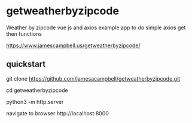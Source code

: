 # getweatherbyzipcode
Weather by zipcode vue js and axios example app to do simple axios get then functions

https://www.jamescampbell.us/getweatherbyzipcode/

## quickstart

git clone https://github.com/jamesacampbell/getweatherbyzipcode.git

cd getweatherbyzipcode

python3 -m http.server

navigate to browser http://localhost:8000


